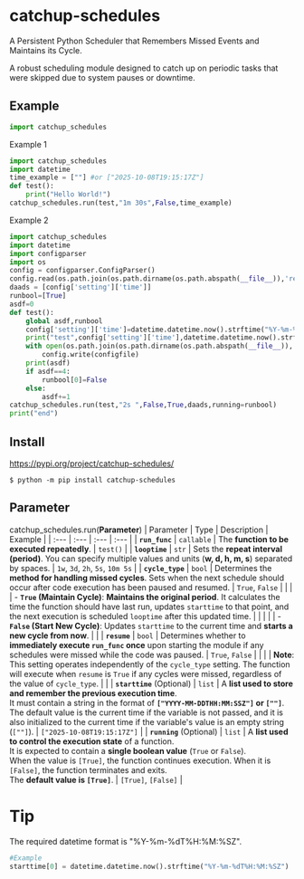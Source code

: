 # catchup-schedules
A Persistent Python Scheduler that Remembers Missed Events and Maintains its Cycle.

A robust scheduling module designed to catch up on periodic tasks that were skipped due to system pauses or downtime.   

   
   
## Example   
```py
import catchup_schedules
```
Example 1
```py
import catchup_schedules
import datetime
time_example = [""] #or ["2025-10-08T19:15:17Z"]
def test():
    print("Hello World!")
catchup_schedules.run(test,"1m 30s",False,time_example)
```
Example 2
```py
import catchup_schedules
import datetime
import configparser
import os
config = configparser.ConfigParser()
config.read(os.path.join(os.path.dirname(os.path.abspath(__file__)),'resourcenospec','setting.ini'), encoding="UTF-8")
daads = [config['setting']['time']]
runbool=[True]
asdf=0
def test():
    global asdf,runbool
    config['setting']['time']=datetime.datetime.now().strftime("%Y-%m-%dT%H:%M:%SZ")
    print("test",config['setting']['time'],datetime.datetime.now().strftime("%Y-%m-%dT%H:%M:%SZ"))
    with open(os.path.join(os.path.dirname(os.path.abspath(__file__)),'resourcenospec','setting.ini'), 'w', encoding='utf-8') as configfile:
        config.write(configfile)
    print(asdf)
    if asdf==4:
        runbool[0]=False
    else:
        asdf+=1
catchup_schedules.run(test,"2s ",False,True,daads,running=runbool)
print("end")
```   
## Install
https://pypi.org/project/catchup-schedules/
```console
$ python -m pip install catchup-schedules
```



## Parameter
catchup_schedules.run(**Parameter**) 
| Parameter | Type | Description | Example |
| :--- | :--- | :--- | :--- |
| **`run_func`** | `callable` | The **function to be executed repeatedly**. | `test()` |
| **`looptime`** | `str` | Sets the **repeat interval (period)**. You can specify multiple values and units (**w, d, h, m, s**) separated by spaces. | `1w`, `3d`, `2h`, `5s`, `10m 5s` |
| **`cycle_type`** | `bool` | Determines the **method for handling missed cycles**. Sets when the next schedule should occur after code execution has been paused and resumed. | `True`, `False` |
| | | - **`True` (Maintain Cycle)**: **Maintains the original period**. It calculates the time the function should have last run, updates `starttime` to that point, and the next execution is scheduled `looptime` after this updated time. | |
| | | - **`False` (Start New Cycle)**: Updates `starttime` to the current time and **starts a new cycle from now**. | |
| **`resume`** | `bool` | Determines whether to **immediately execute `run_func` once** upon starting the module if any schedules were missed while the code was paused. | `True`, `False` |
| | | **Note**: This setting operates independently of the `cycle_type` setting. The function will execute when `resume` is `True` if any cycles were missed, regardless of the value of `cycle_type`. | |
| **`starttime`** (Optional) | `list` | A **list used to store and remember the previous execution time**. <br> It must contain a string in the format of **`["YYYY-MM-DDTHH:MM:SSZ"]` or `[""]`**. <br> The default value is the current time if the variable is not passed, and it is also initialized to the current time if the variable's value is an empty string (`[""]`). | `["2025-10-08T19:15:17Z"]` |
| **`running`** (Optional) | `list` | A **list used to control the execution state** of a function. <br> It is expected to contain a **single boolean value** (`True` or `False`). <br> When the value is `[True]`, the function continues execution. When it is `[False]`, the function terminates and exits. <br> The **default value is `[True]`**. | `[True]`, `[False]` |

# Tip 
The required datetime format is "%Y-%m-%dT%H:%M:%SZ".   
```py
#Example
starttime[0] = datetime.datetime.now().strftime("%Y-%m-%dT%H:%M:%SZ")
```